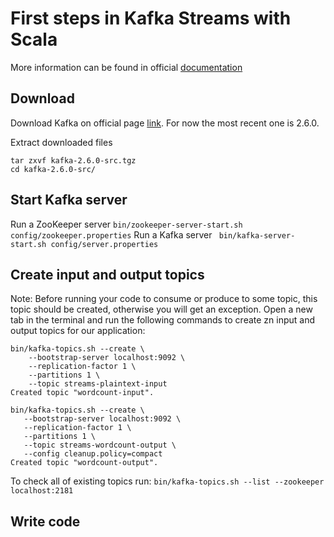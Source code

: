 # First steps in Kafka Streams with Scala

More information can be found in official [documentation](https://kafka.apache.org/26/documentation/streams/quickstart)

## Download 
Download Kafka on official page [link](https://www.apache.org/dyn/closer.cgi?path=/kafka/2.6.0/kafka_2.13-2.6.0.tgz). For now the most recent one is 2.6.0.

Extract downloaded files 
```
tar zxvf kafka-2.6.0-src.tgz
cd kafka-2.6.0-src/
```

## Start Kafka server

Run a ZooKeeper server ``` bin/zookeeper-server-start.sh config/zookeeper.properties ```
Run a Kafka server ```  bin/kafka-server-start.sh config/server.properties ```

## Create input and output topics

Note: Before running your code to consume or produce to some topic, this topic should be created, otherwise you will get an exception.
Open a new tab in the terminal and run the following commands to create zn input and output topics for our application:
```
bin/kafka-topics.sh --create \
    --bootstrap-server localhost:9092 \
    --replication-factor 1 \
    --partitions 1 \
    --topic streams-plaintext-input
Created topic "wordcount-input".
```

 ``` 
 bin/kafka-topics.sh --create \
    --bootstrap-server localhost:9092 \
    --replication-factor 1 \
    --partitions 1 \
    --topic streams-wordcount-output \
    --config cleanup.policy=compact
Created topic "wordcount-output".
```

To check all of existing topics run: ``` bin/kafka-topics.sh --list --zookeeper localhost:2181 ```

## Write code 

